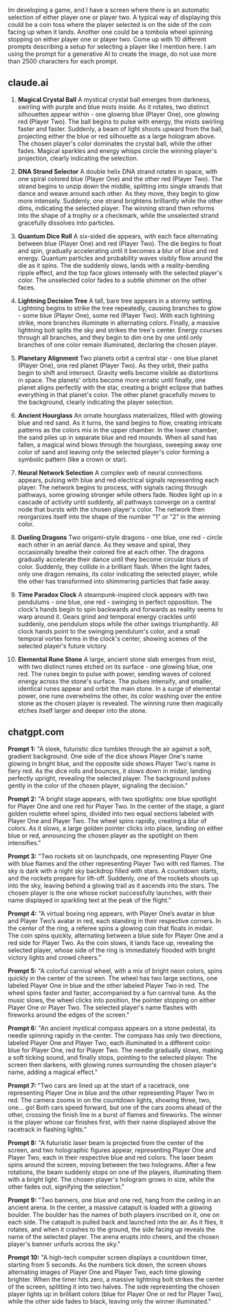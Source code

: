 Im developing a game, and I have a screen where there is an automatic selection of either player one or player two. A typical way of displaying this could be a coin toss where the player selected is on the side of the coin facing up when it lands. Another one could be a tombola wheel spinning stopping on either player one or player two. Come up with 10 different prompts describing a setup for selecting a player like I mention here. I am using the prompt for a generative AI to create the image, do not use more than 2500 characters for each prompt.

## claude.ai

1. **Magical Crystal Ball**
A mystical crystal ball emerges from darkness, swirling with purple and blue mists inside. As it rotates, two distinct silhouettes appear within - one glowing blue (Player One), one glowing red (Player Two). The ball begins to pulse with energy, the mists swirling faster and faster. Suddenly, a beam of light shoots upward from the ball, projecting either the blue or red silhouette as a large hologram above. The chosen player's color dominates the crystal ball, while the other fades. Magical sparkles and energy whisps circle the winning player's projection, clearly indicating the selection.

2. **DNA Strand Selector**
A double helix DNA strand rotates in space, with one spiral colored blue (Player One) and the other red (Player Two). The strand begins to unzip down the middle, splitting into single strands that dance and weave around each other. As they move, they begin to glow more intensely. Suddenly, one strand brightens brilliantly while the other dims, indicating the selected player. The winning strand then reforms into the shape of a trophy or a checkmark, while the unselected strand gracefully dissolves into particles.

3. **Quantum Dice Roll**
A six-sided die appears, with each face alternating between blue (Player One) and red (Player Two). The die begins to float and spin, gradually accelerating until it becomes a blur of blue and red energy. Quantum particles and probability waves visibly flow around the die as it spins. The die suddenly slows, lands with a reality-bending ripple effect, and the top face glows intensely with the selected player's color. The unselected color fades to a subtle shimmer on the other faces.

4. **Lightning Decision Tree**
A tall, bare tree appears in a stormy setting. Lightning begins to strike the tree repeatedly, causing branches to glow - some blue (Player One), some red (Player Two). With each lightning strike, more branches illuminate in alternating colors. Finally, a massive lightning bolt splits the sky and strikes the tree's center. Energy courses through all branches, and they begin to dim one by one until only branches of one color remain illuminated, declaring the chosen player.

5. **Planetary Alignment**
Two planets orbit a central star - one blue planet (Player One), one red planet (Player Two). As they orbit, their paths begin to shift and intersect. Gravity wells become visible as distortions in space. The planets' orbits become more erratic until finally, one planet aligns perfectly with the star, creating a bright eclipse that bathes everything in that planet's color. The other planet gracefully moves to the background, clearly indicating the player selection.

6. **Ancient Hourglass**
An ornate hourglass materializes, filled with glowing blue and red sand. As it turns, the sand begins to flow, creating intricate patterns as the colors mix in the upper chamber. In the lower chamber, the sand piles up in separate blue and red mounds. When all sand has fallen, a magical wind blows through the hourglass, sweeping away one color of sand and leaving only the selected player's color forming a symbolic pattern (like a crown or star).

7. **Neural Network Selection**
A complex web of neural connections appears, pulsing with blue and red electrical signals representing each player. The network begins to process, with signals racing through pathways, some growing stronger while others fade. Nodes light up in a cascade of activity until suddenly, all pathways converge on a central node that bursts with the chosen player's color. The network then reorganizes itself into the shape of the number "1" or "2" in the winning color.

8. **Dueling Dragons**
Two origami-style dragons - one blue, one red - circle each other in an aerial dance. As they weave and spiral, they occasionally breathe their colored fire at each other. The dragons gradually accelerate their dance until they become circular blurs of color. Suddenly, they collide in a brilliant flash. When the light fades, only one dragon remains, its color indicating the selected player, while the other has transformed into shimmering particles that fade away.

9. **Time Paradox Clock**
A steampunk-inspired clock appears with two pendulums - one blue, one red - swinging in perfect opposition. The clock's hands begin to spin backwards and forwards as reality seems to warp around it. Gears grind and temporal energy crackles until suddenly, one pendulum stops while the other swings triumphantly. All clock hands point to the swinging pendulum's color, and a small temporal vortex forms in the clock's center, showing scenes of the selected player's future victory.

10. **Elemental Rune Stone**
A large, ancient stone slab emerges from mist, with two distinct runes etched on its surface - one glowing blue, one red. The runes begin to pulse with power, sending waves of colored energy across the stone's surface. The pulses intensify, and smaller, identical runes appear and orbit the main stone. In a surge of elemental power, one rune overwhelms the other, its color washing over the entire stone as the chosen player is revealed. The winning rune then magically etches itself larger and deeper into the stone.

## chatgpt.com

**Prompt 1:**
"A sleek, futuristic dice tumbles through the air against a soft, gradient background. One side of the dice shows Player One's name glowing in bright blue, and the opposite side shows Player Two's name in fiery red. As the dice rolls and bounces, it slows down in midair, landing perfectly upright, revealing the selected player. The background pulses gently in the color of the chosen player, signaling the decision."

**Prompt 2:**
"A bright stage appears, with two spotlights: one blue spotlight for Player One and one red for Player Two. In the center of the stage, a giant golden roulette wheel spins, divided into two equal sections labeled with Player One and Player Two. The wheel spins rapidly, creating a blur of colors. As it slows, a large golden pointer clicks into place, landing on either blue or red, announcing the chosen player as the spotlight on them intensifies."

**Prompt 3:**
"Two rockets sit on launchpads, one representing Player One with blue flames and the other representing Player Two with red flames. The sky is dark with a night sky backdrop filled with stars. A countdown starts, and the rockets prepare for lift-off. Suddenly, one of the rockets shoots up into the sky, leaving behind a glowing trail as it ascends into the stars. The chosen player is the one whose rocket successfully launches, with their name displayed in sparkling text at the peak of the flight."

**Prompt 4:**
"A virtual boxing ring appears, with Player One’s avatar in blue and Player Two’s avatar in red, each standing in their respective corners. In the center of the ring, a referee spins a glowing coin that floats in midair. The coin spins quickly, alternating between a blue side for Player One and a red side for Player Two. As the coin slows, it lands face up, revealing the selected player, whose side of the ring is immediately flooded with bright victory lights and crowd cheers."

**Prompt 5:**
"A colorful carnival wheel, with a mix of bright neon colors, spins quickly in the center of the screen. The wheel has two large sections, one labeled Player One in blue and the other labeled Player Two in red. The wheel spins faster and faster, accompanied by a fun carnival tune. As the music slows, the wheel clicks into position, the pointer stopping on either Player One or Player Two. The selected player's name flashes with fireworks around the edges of the screen."

**Prompt 6:**
"An ancient mystical compass appears on a stone pedestal, its needle spinning rapidly in the center. The compass has only two directions, labeled Player One and Player Two, each illuminated in a different color: blue for Player One, red for Player Two. The needle gradually slows, making a soft ticking sound, and finally stops, pointing to the selected player. The screen then darkens, with glowing runes surrounding the chosen player's name, adding a magical effect."

**Prompt 7:**
"Two cars are lined up at the start of a racetrack, one representing Player One in blue and the other representing Player Two in red. The camera zooms in on the countdown lights, showing three, two, one… go! Both cars speed forward, but one of the cars zooms ahead of the other, crossing the finish line in a burst of flames and fireworks. The winner is the player whose car finishes first, with their name displayed above the racetrack in flashing lights."

**Prompt 8:**
"A futuristic laser beam is projected from the center of the screen, and two holographic figures appear, representing Player One and Player Two, each in their respective blue and red colors. The laser beam spins around the screen, moving between the two holograms. After a few rotations, the beam suddenly stops on one of the players, illuminating them with a bright light. The chosen player's hologram grows in size, while the other fades out, signifying the selection."

**Prompt 9:**
"Two banners, one blue and one red, hang from the ceiling in an ancient arena. In the center, a massive catapult is loaded with a glowing boulder. The boulder has the names of both players inscribed on it, one on each side. The catapult is pulled back and launched into the air. As it flies, it rotates, and when it crashes to the ground, the side facing up reveals the name of the selected player. The arena erupts into cheers, and the chosen player's banner unfurls across the sky."

**Prompt 10:**
"A high-tech computer screen displays a countdown timer, starting from 5 seconds. As the numbers tick down, the screen shows alternating images of Player One and Player Two, each time glowing brighter. When the timer hits zero, a massive lightning bolt strikes the center of the screen, splitting it into two halves. The side representing the chosen player lights up in brilliant colors (blue for Player One or red for Player Two), while the other side fades to black, leaving only the winner illuminated."

